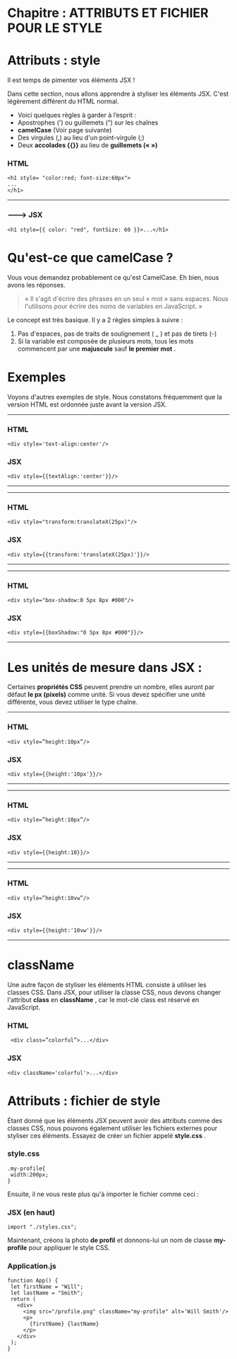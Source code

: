 # Chapitre :  ATTRIBUTS ET FICHIER POUR LE STYLE


# Attributs : style

Il est temps de pimenter vos éléments JSX !

Dans cette section, nous allons apprendre à styliser les éléments JSX. C'est légèrement différent du HTML normal.

* Voici quelques règles à garder à l’esprit :
* Apostrophes (') ou guillemets (“) sur les chaînes
* **camelCase** (Voir page suivante)
* Des virgules (,) au lieu d'un point-virgule (;)
* Deux **accolades {{}}** au lieu de **guillemets (« »)**

### **HTML**

```
<h1 style= "color:red; font-size:60px">
...
</h1>
```

---

### ---> **JSX**

```
<h1 style={{ color: "red", fontSize: 60 }}>...</h1>
```

# Qu'est-ce que camelCase ?

Vous vous demandez probablement ce qu'est CamelCase. Eh bien, nous avons les réponses.

> « Il s'agit d'écrire des phrases en un seul « mot » sans espaces. Nous l'utilisons pour écrire des noms de variables en JavaScript. »

Le concept est très basique. Il y a 2 règles simples à suivre :

1. Pas d'espaces, pas de traits de soulignement ( _ ) et pas de tirets (-)
2. Si la variable est composée de plusieurs mots, tous les mots commencent par une **majuscule** sauf **le premier mot** .

# Exemples

Voyons d'autres exemples de style.
Nous constatons fréquemment que la version HTML est ordonnée juste avant la version JSX.

---

### HTML

```
<div style='text-align:center'/>
```

### JSX

```
<div style={{textAlign:'center'}}/>
```

---

---

### HTML

```
<div style="transform:translateX(25px)"/>
```

### JSX

```
<div style={{transform:'translateX(25px)'}}/>
```

---

---

### HTML

```
<div style="box-shadow:0 5px 8px #000"/>
```

### JSX

```
<div style={{boxShadow:"0 5px 8px #000"}}/>
```

---

# Les unités de mesure dans JSX :

Certaines **propriétés CSS** peuvent prendre un nombre, elles auront par défaut **le px (pixels)** comme unité. Si vous devez spécifier une unité différente, vous devez utiliser le type chaîne.

---

### HTML

```
<div style=”height:10px”/>
```

### JSX

```
<div style={{height:'10px'}}/>
```

---

---

### HTML

```
<div style=”height:10px”/>
```

### JSX

```
<div style={{height:10}}/>
```

---

---

### HTML

```
<div style=”height:10vw”/>
```

### JSX

```
<div style={{height:'10vw'}}/>
```

---

# className

Une autre façon de styliser les éléments HTML consiste à utiliser les classes CSS. Dans JSX, pour utiliser la classe CSS, nous devons changer l'attribut **class** en **className** , car le mot-clé class est réservé en JavaScript.

### HTML

```
 <div class=”colorful”>...</div>
```

### JSX

```
<div className='colorful'>...</div>
```

# Attributs : fichier de style

Étant donné que les éléments JSX peuvent avoir des attributs comme des classes CSS, nous pouvons également utiliser les fichiers externes pour styliser ces éléments.
Essayez de créer un fichier appelé **style.css** .

### style.css

```
.my-profile{
 width:200px;
}
```

Ensuite, il ne vous reste plus qu'à importer le fichier comme ceci :

### JSX (en haut)

```
import "./styles.css";
```

Maintenant, créons la photo **de profil** et donnons-lui un nom de classe **my-profile** pour appliquer le style CSS.

### Application.js

```
function App() {
 let firstName = "Will";
 let lastName = "Smith";
 return (
   <div>
     <img src="/profile.png" className="my-profile" alt='Will Smith'/>
     <p>
       {firstName} {lastName}
     </p>
   </div>
 );
}
```
